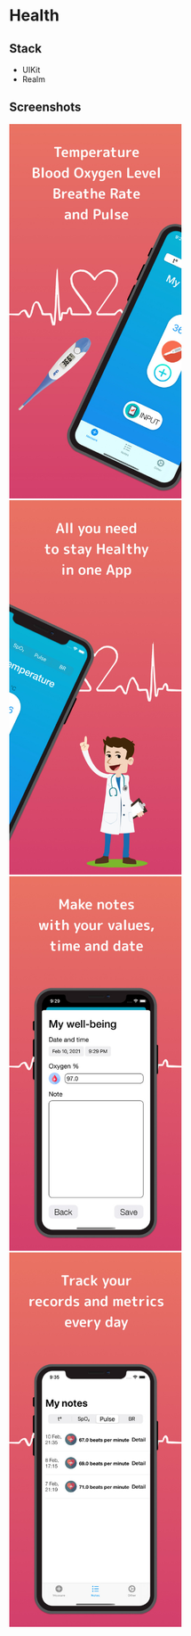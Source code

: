# Health 

## Stack
* UIKit
* Realm

## Screenshots
![alt text](Screenshots/1.png) ![alt text](Screenshots/2.png)  
![alt text](Screenshots/3.png) ![alt text](Screenshots/4.png)

